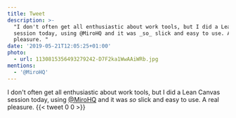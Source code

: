```yaml
---
title: Tweet
description: >-
  "I don't often get all enthusiastic about work tools, but I did a Lean Canvas
  session today, using @MiroHQ and it was _so_ slick and easy to use. A real
  pleasure. "
date: '2019-05-21T12:05:25+01:00'
photo:
  - url: 1130815356493279242-D7F2ka1WwAAiWRb.jpg
mentions:
  - '@MiroHQ'
---
```

I don't often get all enthusiastic about work tools, but I did a Lean Canvas session today, using [@MiroHQ](https://twitter.com/@MiroHQ) and it was _so_ slick and easy to use. A real pleasure. 
      {{< tweet 0 0 >}}
    
